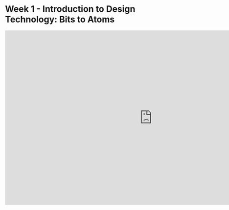 # Week 1 - Introduction to Design Technology: Bits to Atoms


<iframe src="https://docs.google.com/presentation/d/e/2PACX-1vTMlsCwYblCgkuYKrV6oYRv-QJVMI1ZiBF6hEegOuZJNLkVSrwJKoQKIstAdhROoWH-Y97jiO2Z9IYe/embed?start=false&loop=false&delayms=60000" frameborder="0" width="960" height="569" allowfullscreen="true" mozallowfullscreen="true" webkitallowfullscreen="true"></iframe>
